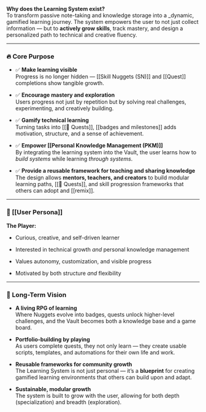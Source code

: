 **Why does the Learning System exist?**  
To transform passive note-taking and knowledge storage into a _dynamic, gamified learning journey. The system empowers the user to not just collect information — but to **actively grow skills**, track mastery, and design a personalized path to technical and creative fluency.

---

### 🔥 Core Purpose

- ✅ **Make learning visible**  
    Progress is no longer hidden — [[Skill Nuggets (SN)]] and [[Quest]] completions show tangible growth.
    
- ✅ **Encourage mastery and exploration**  
    Users progress not just by repetition but by solving real challenges, experimenting, and creatively building.
    
- ✅ **Gamify technical learning**  
    Turning tasks into [[🎯 Quests]], [[badges and milestones]] adds motivation, structure, and a sense of achievement.
    
- ✅ **Empower [[Personal Knowledge Management (PKM)]]**  
    By integrating the learning system into the Vault, the user learns how to _build systems_ while learning _through systems_.
    
- ✅ **Provide a reusable framework for teaching and sharing knowledge**  
    The design allows **mentors, teachers, and creators** to build modular learning paths, [[🎯 Quests]], and skill progression frameworks that others can adopt and [[remix]].
    

---

### 👤 [[User Persona]]

**The Player:**

- Curious, creative, and self-driven learner
    
- Interested in technical growth _and_ personal knowledge management
    
- Values autonomy, customization, and visible progress
    
- Motivated by both structure _and_ flexibility

---

### 🌱 Long-Term Vision

- **A living RPG of learning**  
    Where Nuggets evolve into badges, quests unlock higher-level challenges, and the Vault becomes both a knowledge base and a game board.
    
- **Portfolio-building by playing**  
    As users complete quests, they not only learn — they create usable scripts, templates, and automations for their own life and work.
    
- **Reusable frameworks for community growth**  
    The Learning System is not just personal — it’s a **blueprint** for creating gamified learning environments that others can build upon and adapt.
    
- **Sustainable, modular growth**  
    The system is built to grow with the user, allowing for both depth (specialization) and breadth (exploration).